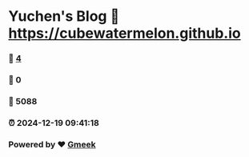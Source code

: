 # Yuchen's Blog :link: https://cubewatermelon.github.io 
### :page_facing_up: [4](https://cubewatermelon.github.io/tag.html) 
### :speech_balloon: 0 
### :hibiscus: 5088 
### :alarm_clock: 2024-12-19 09:41:18 
### Powered by :heart: [Gmeek](https://github.com/Meekdai/Gmeek)

